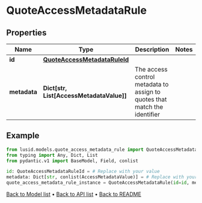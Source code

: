 # QuoteAccessMetadataRule

## Properties
Name | Type | Description | Notes
------------ | ------------- | ------------- | -------------
**id** | [**QuoteAccessMetadataRuleId**](QuoteAccessMetadataRuleId.md) |  | 
**metadata** | **Dict[str, List[AccessMetadataValue]]** | The access control metadata to assign to quotes that match the identifier | 
## Example

```python
from lusid.models.quote_access_metadata_rule import QuoteAccessMetadataRule
from typing import Any, Dict, List
from pydantic.v1 import BaseModel, Field, conlist

id: QuoteAccessMetadataRuleId = # Replace with your value
metadata: Dict[str, conlist(AccessMetadataValue)] = # Replace with your value
quote_access_metadata_rule_instance = QuoteAccessMetadataRule(id=id, metadata=metadata)

```

[Back to Model list](../README.md#documentation-for-models) &#8226; [Back to API list](../README.md#documentation-for-api-endpoints) &#8226; [Back to README](../README.md)

